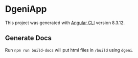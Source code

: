 # DgeniApp

This project was generated with [Angular CLI](https://github.com/angular/angular-cli) version 8.3.12.

## Generate Docs

Run `npm run build-docs` will put html files in `/build` using `dgeni`.